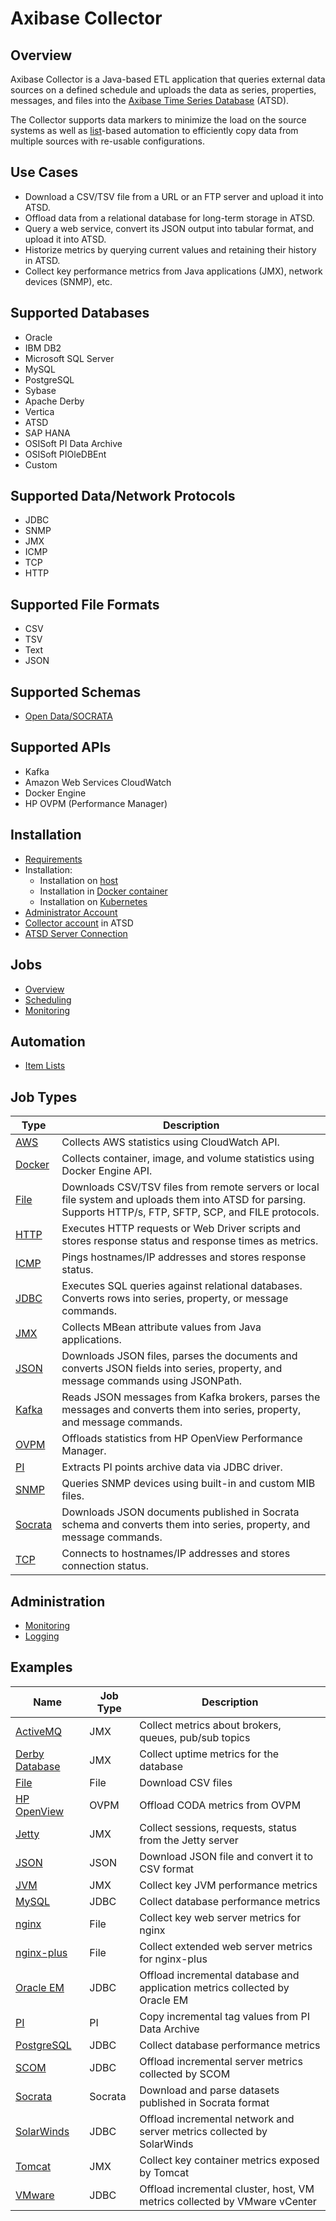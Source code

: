 # Axibase Collector

## Overview

Axibase Collector is a Java-based ETL application that queries external data sources on a defined schedule and uploads the data as series, properties, messages, and files into the [Axibase Time Series Database](http://axibase.com/products/axibase-time-series-database/) (ATSD).

The Collector supports data markers to minimize the load on the source systems as well as [list](collections.md)-based automation to efficiently copy data from multiple sources with re-usable configurations.

## Use Cases

* Download a CSV/TSV file from a URL or an FTP server and upload it into ATSD.
* Offload data from a relational database for long-term storage in ATSD.
* Query a web service, convert its JSON output into tabular format, and upload it into ATSD.
* Historize metrics by querying current values and retaining their history in ATSD.
* Collect key performance metrics from Java applications (JMX), network devices (SNMP), etc.

## Supported Databases

* Oracle
* IBM DB2
* Microsoft SQL Server
* MySQL
* PostgreSQL
* Sybase
* Apache Derby
* Vertica
* ATSD
* SAP HANA
* OSISoft PI Data Archive
* OSISoft PIOleDBEnt
* Custom

## Supported Data/Network Protocols

* JDBC
* SNMP
* JMX
* ICMP
* TCP
* HTTP

## Supported File Formats

* CSV
* TSV
* Text
* JSON

## Supported Schemas

* [Open Data/SOCRATA](https://project-open-data.cio.gov/v1.1/schema/)

## Supported APIs

* Kafka
* Amazon Web Services CloudWatch
* Docker Engine
* HP OVPM (Performance Manager)

## Installation

* [Requirements](requirements.md)
* Installation:
  * Installation on [host](installation.md)
  * Installation in [Docker container](installation-on-docker.md)
  * Installation on [Kubernetes](installation-on-kubernetes.md)
* [Administrator Account](configure-administrator-account.md)
* [Collector account](https://github.com/axibase/atsd/blob/master/administration/collector-account.md) in ATSD
* [ATSD Server Connection](atsd-server-connection.md)

## Jobs

* [Overview](job-generic.md)
* [Scheduling](scheduling.md)
* [Monitoring](monitoring.md)

## Automation

* [Item Lists](collections.md)

## Job Types

**Type** | **Description**
----- | -----
[AWS](jobs/aws.md) | Collects AWS statistics using CloudWatch API.
[Docker](jobs/docker.md) | Collects container, image, and volume statistics using Docker Engine API.
[File](jobs/file.md) | Downloads CSV/TSV files from remote servers or local file system and uploads them into ATSD for parsing.<br>Supports HTTP/s, FTP, SFTP, SCP, and FILE protocols.
[HTTP](jobs/http.md) | Executes HTTP requests or Web Driver scripts and stores response status and response times as metrics.
[ICMP](jobs/icmp.md) | Pings hostnames/IP addresses and stores response status.
[JDBC](jobs/jdbc.md) | Executes SQL queries against relational databases.<br>Converts rows into series,  property, or message commands.
[JMX](jobs/jmx.md) | Collects MBean attribute values from Java applications.
[JSON](jobs/json.md) | Downloads JSON files, parses the documents and converts JSON fields into series, property, and message commands using JSONPath.
[Kafka](jobs/kafka.md) | Reads JSON messages from Kafka brokers, parses the messages and converts them into series, property, and message commands.
[OVPM](jobs/ovpm.md) | Offloads statistics from HP OpenView Performance Manager.
[PI](jobs/pi.md) | Extracts PI points archive data via JDBC driver.
[SNMP](jobs/snmp.md) | Queries SNMP devices using built-in and custom MIB files.
[Socrata](jobs/socrata.md) | Downloads JSON documents published in Socrata schema and converts them into series, property, and message commands.
[TCP](jobs/tcp.md) | Connects to hostnames/IP addresses and stores connection status.

## Administration

* [Monitoring](monitoring.md)
* [Logging](logging.md)

## Examples

**Name** | **Job Type** | **Description**
----- | ----- | ----
[ActiveMQ](jobs/examples/activemq) | JMX | Collect metrics about brokers, queues, pub/sub topics
[Derby Database](jobs/examples/derby) | JMX | Collect uptime metrics for the database
[File](jobs/examples/file) | File | Download CSV files
[HP OpenView](jobs/examples/hp-openview) | OVPM | Offload CODA metrics from OVPM
[Jetty](jobs/examples/jetty) | JMX | Collect sessions, requests, status from the Jetty server
[JSON](jobs/examples/json) | JSON | Download JSON file and convert it to CSV format
[JVM](jobs/examples/jvm) | JMX | Collect key JVM performance metrics
[MySQL](jobs/examples/mysql) | JDBC | Collect database performance metrics
[nginx](jobs/examples/nginx) | File | Collect key web server metrics for nginx
[nginx-plus](jobs/examples/nginx-plus) | File | Collect extended web server metrics for nginx-plus
[Oracle EM](jobs/examples/oracle-enterprise-manager) | JDBC | Offload incremental database and application metrics collected by Oracle EM
[PI](jobs/examples/pi) | PI | Copy incremental tag values from PI Data Archive
[PostgreSQL](jobs/examples/postgres) | JDBC | Collect database performance metrics
[SCOM](jobs/examples/scom) | JDBC | Offload incremental server metrics collected by SCOM
[Socrata](jobs/examples/socrata/state-government.md) | Socrata | Download and parse datasets published in Socrata format
[SolarWinds](jobs/examples/solarwinds) | JDBC | Offload incremental network and server metrics collected by SolarWinds
[Tomcat](jobs/examples/tomcat) | JMX | Collect key container metrics exposed by Tomcat
[VMware](jobs/examples/vmware) | JDBC | Offload incremental cluster, host, VM metrics collected by VMware vCenter
